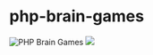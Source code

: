 # php-brain-games
![PHP Brain Games](https://github.com/nikitovskij/php-brain-games/workflows/PHP%20Brain%20Games/badge.svg?branch=master)
<a href="https://codeclimate.com/github/codeclimate/codeclimate/maintainability"><img src="https://api.codeclimate.com/v1/badges/a99a88d28ad37a79dbf6/maintainability" /></a>
